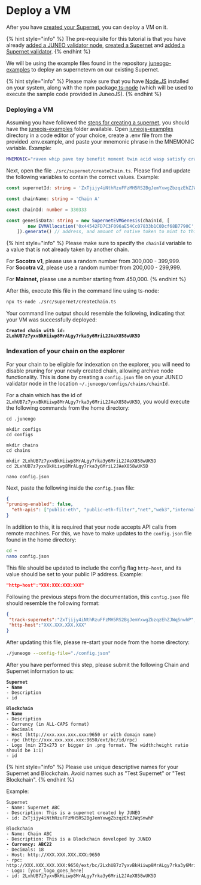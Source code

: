 # Deploy a VM

After you have [created your Supernet](create-a-supernet.md), you can deploy a VM on it.

{% hint style="info" %}
The pre-requisite for this tutorial is that you have already [added a JUNEO validator node](../validate/add-a-validator.md), [created a Supernet](create-a-supernet.md) and [added a Supernet validator](create-a-supernet.md#add-supernet-validator).
{% endhint %}

We will be using the example files found in the repository [juneogo-examples](https://github.com/Juneo-io/juneojs-examples) to deploy an supernetevm on our existing Supernet.

{% hint style="info" %}
Please make sure that you have [Node.JS](https://nodejs.org/en) installed on your system, along with the npm package[ ts-node](https://www.npmjs.com/package/ts-node) (which will be used to execute the sample code provided in JuneoJS).
{% endhint %}

### Deploying a VM

Assuming you have followed the [steps for creating a supernet](create-a-supernet.md), you should have the [juneojs-examples](https://github.com/Juneo-io/juneojs-examples) folder available. Open [juneojs-examples](https://github.com/Juneo-io/juneojs-examples) directory in a code editor of your choice, create a .env file from the provided .env.example, and paste your mnemonic phrase in the MNEMONIC variable. Example:

```sh
MNEMONIC="raven whip pave toy benefit moment twin acid wasp satisfy crash april"
```

Next, open the file `./src/supernet/createChain.ts`. Please find and update the following variables to contain the correct values. Example:

```typescript
const supernetId: string = 'ZxTjijy4iNthRzuFFzMH5RS2BgJemYxwgZbzqzEhZJWqSnwhP' // your supernet id

const chainName: string = 'Chain A'

const chainId: number = 330333

const genesisData: string = new SupernetEVMGenesis(chainId, [
        new EVMAllocation('0x44542FD7C3F096aE54Cc07833b1C0Dcf68B7790C', BigInt("1000000000000000000000000"))
    ]).generate() // address, and amount of native token to mint to this address on your chain
```

{% hint style="info" %}
Please make sure to specify the `chainId` variable to a value that is not already taken by another chain.

For **Socotra v1**, please use a random number from 300,000 - 399,999.\
For **Socotra v2**, please use a random number from 200,000 - 299,999.

For **Mainnet,** please use a number starting from 450,000.
{% endhint %}

After this, execute this file in the command line using ts-node:

```bash
npx ts-node ./src/supernet/createChain.ts
```

Your command line output should resemble the following, indicating that your VM was successfully deployed:

<pre><code><strong>Created chain with id: 2LxhUB7z7yxvBkHiiwp8MrALgy7rka3y6MriL2JAeX858wUK5D
</strong></code></pre>

### Indexation of your chain on the explorer

For your chain to be eligible for indexation on the explorer, you will need to disable pruning for your newly created chain, allowing archive node functionality. This is done by creating a `config.json` file on your JUNEO validator node in the location `~/.juneogo/configs/chains/chainId.`

For a chain which has the id of `2LxhUB7z7yxvBkHiiwp8MrALgy7rka3y6MriL2JAeX858wUK5D`, you would execute the following commands from the home directory:

```
cd .juneogo

mkdir configs
cd configs

mkdir chains
cd chains

mkdir 2LxhUB7z7yxvBkHiiwp8MrALgy7rka3y6MriL2JAeX858wUK5D
cd 2LxhUB7z7yxvBkHiiwp8MrALgy7rka3y6MriL2JAeX858wUK5D

nano config.json
```

Next, paste the following inside the `config.json` file:

```json
{
"pruning-enabled": false,
  "eth-apis": ["public-eth", "public-eth-filter","net","web3","internal-public-eth","internal-public-blockchain","internal-public-transaction-pool","internal-public-debug","debug-tracer"]
}
```



In addition to this, it is required that your node accepts API calls from remote machines. For this, we have to make updates to the `config.json` file found in the home directory:

```bash
cd ~
nano config.json
```

This file should be updated to include the config flag `http-host`, and its value should be set to your public IP address. Example:

```json
"http-host":"XXX:XXX:XXX:XXX"
```

Following the previous steps from the documentation, this `config.json` file should resemble the following format:

```json
{
 "track-supernets":"ZxTjijy4iNthRzuFFzMH5RS2BgJemYxwgZbzqzEhZJWqSnwhP",
 "http-host":"XXX.XXX.XXX.XXX"
}
```

After updating this file, please re-start your node from the home directory:

```bash
./juneogo --config-file="./config.json"
```

After you have performed this step, please submit the following Chain and Supernet information to us:

<pre><code><strong>Supernet
</strong><strong>- Name
</strong>- Description
- id
<strong>
</strong><strong>Blockchain
</strong><strong>- Name 
</strong>- Description 
- Currency (in ALL-CAPS format)
- Decimals 
- Host (http://xxx.xxx.xxx.xxx:9650 or with domain name) 
- rpc (http://xxx.xxx.xxx.xxx:9650/ext/bc/id/rpc)
- Logo (min 273x273 or bigger in .png format. The width:height ratio should be 1:1)
- id
</code></pre>

{% hint style="info" %}
Please use unique descriptive names for your Supernet and Blockchain. Avoid names such as "Test Supernet" or "Test Blockchain".
{% endhint %}

Example:

<pre><code>Supernet
- Name: Supernet ABC
- Description: This is a supernet created by JUNEO
- id: ZxTjijy4iNthRzuFFzMH5RS2BgJemYxwgZbzqzEhZJWqSnwhP

Blockchain
- Name: Chain ABC
- Description: This is a Blockchain developed by JUNEO
<strong>- Currency: ABC22
</strong>- Decimals: 18
- Host: http://XXX.XXX.XXX.XXX:9650 
- rpc: http://XXX.XXX.XXX.XXX:9650/ext/bc/2LxhUB7z7yxvBkHiiwp8MrALgy7rka3y6MriL2JAeX858wUK5D/rpc
- Logo: [your_logo_goes_here]
- id: 2LxhUB7z7yxvBkHiiwp8MrALgy7rka3y6MriL2JAeX858wUK5D
</code></pre>
